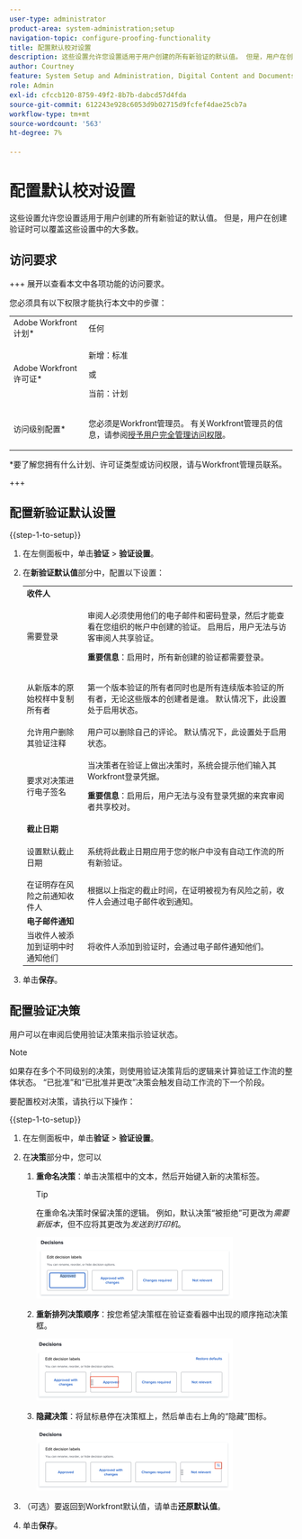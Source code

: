 ```yaml
---
user-type: administrator
product-area: system-administration;setup
navigation-topic: configure-proofing-functionality
title: 配置默认校对设置
description: 这些设置允许您设置适用于用户创建的所有新验证的默认值。 但是，用户在创建验证时可以覆盖这些设置中的大多数。
author: Courtney
feature: System Setup and Administration, Digital Content and Documents
role: Admin
exl-id: cfccb120-8759-49f2-8b7b-dabcd57d4fda
source-git-commit: 612243e928c6053d9b02715d9fcfef4dae25cb7a
workflow-type: tm+mt
source-wordcount: '563'
ht-degree: 7%

---
```


# 配置默认校对设置

这些设置允许您设置适用于用户创建的所有新验证的默认值。 但是，用户在创建验证时可以覆盖这些设置中的大多数。

## 访问要求

+++ 展开以查看本文中各项功能的访问要求。

您必须具有以下权限才能执行本文中的步骤：

<table style="table-layout:auto"> 
 <col> 
 <col> 
 <tbody> 
  <tr> 
   <td role="rowheader">Adobe Workfront计划*</td> 
   <td>任何</td> 
  </tr> 
  <tr> 
   <td role="rowheader">Adobe Workfront许可证*</td> 
   <td>
   <p>新增：标准</p>
   或
   <p>当前：计划</p></td> 
  </tr> 
  <tr> 
   <td role="rowheader">访问级别配置*</td> 
   <td> <p>您必须是Workfront管理员。 有关Workfront管理员的信息，请参阅<a href="../../../administration-and-setup/add-users/configure-and-grant-access/grant-a-user-full-administrative-access.md" class="MCXref xref">授予用户完全管理访问权限</a>。</p> </td> 
  </tr> 
 </tbody> 
</table>

&#42;要了解您拥有什么计划、许可证类型或访问权限，请与Workfront管理员联系。

+++

## 配置新验证默认设置

{{step-1-to-setup}}

1. 在左侧面板中，单击&#x200B;**验证** > **验证设置**。
1. 在&#x200B;**新验证默认值**&#x200B;部分中，配置以下设置：

   <table style="table-layout:auto"> 
    <col> 
    <col> 
    <tbody> 
     <tr> 
      <td role="rowheader" colspan="2"><b>收件人</b></td> 
     </tr> 
     <tr> 
      <td role="rowheader">需要登录</td> 
      <td> <p>审阅人必须使用他们的电子邮件和密码登录，然后才能查看在您组织的帐户中创建的验证。 启用后，用户无法与访客审阅人共享验证。</p> <p><b>重要信息</b>：启用时，所有新创建的验证都需要登录。</p> </td> 
     </tr> 
     <tr> 
      <td role="rowheader">从新版本的原始校样中复制所有者</td> 
      <td> <p>第一个版本验证的所有者同时也是所有连续版本验证的所有者，无论这些版本的创建者是谁。 默认情况下，此设置处于启用状态。</p> </td> 
     </tr> 
     <tr> 
      <td role="rowheader">允许用户删除其验证注释</td> 
      <td>用户可以删除自己的评论。 默认情况下，此设置处于启用状态。</td> 
     </tr> 
     <tr> 
      <td role="rowheader">要求对决策进行电子签名 </td> 
      <td> <p>当决策者在验证上做出决策时，系统会提示他们输入其Workfront登录凭据。</p> <p><b>重要信息</b>：启用后，用户无法与没有登录凭据的来宾审阅者共享校对。</p> </td> 
     </tr> 
     <tr> 
      <td role="rowheader" colspan="2"><b>截止日期</b></td> 
     </tr> 
     <tr> 
      <td role="rowheader">设置默认截止日期</td> 
      <td> <p>系统将此截止日期应用于您的帐户中没有自动工作流的所有新验证。</p> </td> 
     </tr> 
     <tr> 
      <td role="rowheader">在证明存在风险之前通知收件人</td> 
      <td>根据以上指定的截止时间，在证明被视为有风险之前，收件人会通过电子邮件收到通知。</td> 
     </tr> 
     <tr> 
      <td role="rowheader" colspan="2"><b>电子邮件通知</b></td> 
     </tr> 
     <tr> 
      <td role="rowheader">当收件人被添加到证明中时通知他们</td> 
      <td>将收件人添加到验证时，会通过电子邮件通知他们。</td> 
     </tr> 
    </tbody> 
   </table>

1. 单击&#x200B;**保存**。

## 配置验证决策

用户可以在审阅后使用验证决策来指示验证状态。

>[!NOTE]
>
>如果存在多个不同级别的决策，则使用验证决策背后的逻辑来计算验证工作流的整体状态。 “已批准”和“已批准并更改”决策会触发自动工作流的下一个阶段。

要配置校对决策，请执行以下操作：

{{step-1-to-setup}}

1. 在左侧面板中，单击&#x200B;**验证** > **验证设置**。
1. 在&#x200B;**决策**&#x200B;部分中，您可以

   1. **重命名决策**：单击决策框中的文本，然后开始键入新的决策标签。

      >[!TIP]
      >
      >在重命名决策时保留决策的逻辑。 例如，默认决策“被拒绝”可更改为&#x200B;*需要新版本*，但不应将其更改为&#x200B;*发送到打印机*。

      ![重命名决策](assets/rename-decision-350x109.png)

   1. **重新排列决策顺序**：按您希望决策框在验证查看器中出现的顺序拖动决策框。

      ![移动决策](assets/move-decision-350x110.png)

   1. **隐藏决策**：将鼠标悬停在决策框上，然后单击右上角的“隐藏”图标。

      ![隐藏决策](assets/hide-decision-350x109.png)

1. （可选）要返回到Workfront默认值，请单击&#x200B;**还原默认值**。
1. 单击&#x200B;**保存**。
